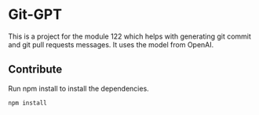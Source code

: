 # Git-GPT

This is a project for the module 122 which helps with generating git commit and git pull requests messages. It uses the model from OpenAI.

## Contribute
Run npm install to install the dependencies.
```
npm install
```
